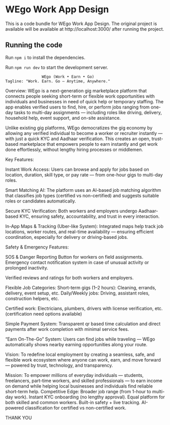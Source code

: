 
  # WEgo Work App Design

  This is a code bundle for WEgo Work App Design. The original project is available will be available at  http://localhost:3000/ after running the project.

  ## Running the code

  Run `npm i` to install the dependencies.

  Run `npm run dev` to start the development server.


  
  
                    WEgo (Work • Earn • Go)                                                      Tagline: "Work. Earn. Go — Anytime, Anywhere." 
  
  Overview: WEgo is a next-generation gig marketplace platform that connects people seeking short-term or flexible work opportunities with individuals and businesses in need of quick help or temporary staffing. The app enables verified users to find, hire, or perform jobs ranging from one-day tasks to multi-day assignments — including roles like driving, delivery, household help, event support, and on-site assistance. 
  
  Unlike existing gig platforms, WEgo democratizes the gig economy by allowing any verified individual to become a worker or recruiter instantly
                 — with just a quick KYC and Aadhaar verification. This creates an open, trust-based marketplace that empowers people to earn instantly and get work done effortlessly, without lengthy hiring processes or middlemen.
                 
  Key Features:
  
  Instant Work Access: Users can browse and apply for jobs based on location, duration, skill type, or pay rate — from one-hour gigs to multi-day roles. 
  
  Smart Matching AI: The platform uses an AI-based job matching algorithm that classifies job types (certified vs non-certified) and suggests suitable roles or candidates automatically. 
  
  Secure KYC Verification: Both workers and employers undergo Aadhaar-based KYC, ensuring safety, accountability, and trust in every interaction. 
  
  In-App Maps & Tracking (Uber-like System): Integrated maps help track job locations, worker routes, and real-time availability — ensuring efficient coordination, especially for delivery or driving-based jobs.
  
  
  Safety & Emergency Features:
  
  SOS & Danger Reporting Button for workers on field assignments. Emergency contact notification system in case of unusual activity or prolonged inactivity. 
  
  Verified reviews and ratings for both workers and employers. 
  
  Flexible Job Categories: Short-term gigs (1–2 hours): Cleaning, errands, delivery, event setup, etc. Daily/Weekly jobs: Driving, assistant roles, construction helpers, etc. 
  
  Certified work: Electricians, plumbers, drivers with license verification, etc. (certification need options available)
  
  Simple Payment System: Transparent qr based time calculation and direct payments after work completion with minimal service fees. 
  
  “Earn On-The-Go” System: Users can find jobs while traveling — WEgo automatically shows nearby earning opportunities along your route. 
  
  
  Vision: To redefine local employment by creating a seamless, safe, and flexible work ecosystem where anyone can work, earn, and move forward — powered by trust, technology, and transparency.      
  
  Mission: To empower millions of everyday individuals — students, freelancers, part-time workers, and skilled professionals — to earn income on demand while helping local businesses and individuals find reliable short-term help. Competitive Edge: Broader job range (from 1-hour to multi-day work). Instant KYC onboarding (no lengthy approval). Equal platform for both skilled and common workers. Built-in safety + live tracking. AI-powered classification for certified vs non-certified work.
  
  
  THANK YOU
